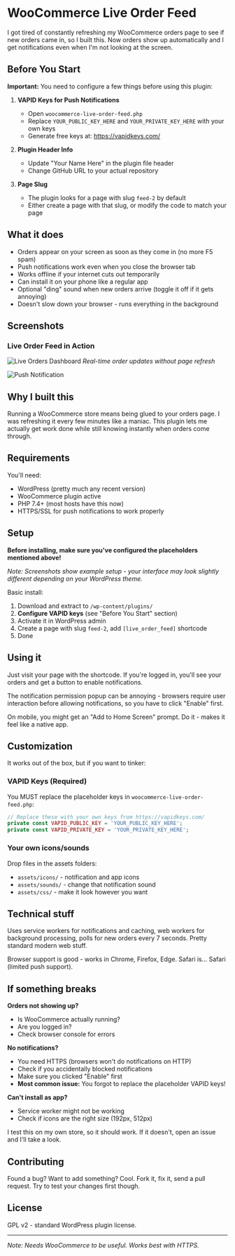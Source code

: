 # WooCommerce Live Order Feed

I got tired of constantly refreshing my WooCommerce orders page to see if new orders came in, so I built this. Now orders show up automatically and I get notifications even when I'm not looking at the screen.

## Before You Start

**Important:** You need to configure a few things before using this plugin:

1. **VAPID Keys for Push Notifications**
   - Open `woocommerce-live-order-feed.php`
   - Replace `YOUR_PUBLIC_KEY_HERE` and `YOUR_PRIVATE_KEY_HERE` with your own keys
   - Generate free keys at: https://vapidkeys.com/

2. **Plugin Header Info** 
   - Update "Your Name Here" in the plugin file header
   - Change GitHub URL to your actual repository

3. **Page Slug**
   - The plugin looks for a page with slug `feed-2` by default
   - Either create a page with that slug, or modify the code to match your page

## What it does

- Orders appear on your screen as soon as they come in (no more F5 spam)
- Push notifications work even when you close the browser tab
- Works offline if your internet cuts out temporarily  
- Can install it on your phone like a regular app
- Optional "ding" sound when new orders arrive (toggle it off if it gets annoying)
- Doesn't slow down your browser - runs everything in the background

## Screenshots

### Live Order Feed in Action
![Live Orders Dashboard](screenshots/screenshot_pc.png)
*Real-time order updates without page refresh*

![Push Notification](screenshots/screenshot_mobile.png)

## Why I built this

Running a WooCommerce store means being glued to your orders page. I was refreshing it every few minutes like a maniac. This plugin lets me actually get work done while still knowing instantly when orders come through.

## Requirements

You'll need:
- WordPress (pretty much any recent version)
- WooCommerce plugin active
- PHP 7.4+ (most hosts have this now)
- HTTPS/SSL for push notifications to work properly

## Setup

**Before installing, make sure you've configured the placeholders mentioned above!**

*Note: Screenshots show example setup - your interface may look slightly different depending on your WordPress theme.*

Basic install:
1. Download and extract to `/wp-content/plugins/`
2. **Configure VAPID keys** (see "Before You Start" section)
3. Activate it in WordPress admin
4. Create a page with slug `feed-2`, add `[live_order_feed]` shortcode
5. Done

## Using it

Just visit your page with the shortcode. If you're logged in, you'll see your orders and get a button to enable notifications. 

The notification permission popup can be annoying - browsers require user interaction before allowing notifications, so you have to click "Enable" first.

On mobile, you might get an "Add to Home Screen" prompt. Do it - makes it feel like a native app.

## Customization

It works out of the box, but if you want to tinker:

### VAPID Keys (Required)
You MUST replace the placeholder keys in `woocommerce-live-order-feed.php`:
```php
// Replace these with your own keys from https://vapidkeys.com/
private const VAPID_PUBLIC_KEY = 'YOUR_PUBLIC_KEY_HERE';
private const VAPID_PRIVATE_KEY = 'YOUR_PRIVATE_KEY_HERE';
```

### Your own icons/sounds
Drop files in the assets folders:
- `assets/icons/` - notification and app icons  
- `assets/sounds/` - change that notification sound
- `assets/css/` - make it look however you want

## Technical stuff

Uses service workers for notifications and caching, web workers for background processing, polls for new orders every 7 seconds. Pretty standard modern web stuff.

Browser support is good - works in Chrome, Firefox, Edge. Safari is... Safari (limited push support).

## If something breaks

**Orders not showing up?**
- Is WooCommerce actually running?
- Are you logged in?
- Check browser console for errors

**No notifications?**
- You need HTTPS (browsers won't do notifications on HTTP)
- Check if you accidentally blocked notifications
- Make sure you clicked "Enable" first
- **Most common issue:** You forgot to replace the placeholder VAPID keys!

**Can't install as app?**
- Service worker might not be working
- Check if icons are the right size (192px, 512px)

I test this on my own store, so it should work. If it doesn't, open an issue and I'll take a look.

## Contributing

Found a bug? Want to add something? Cool. Fork it, fix it, send a pull request. Try to test your changes first though.

## License

GPL v2 - standard WordPress plugin license.

---

*Note: Needs WooCommerce to be useful. Works best with HTTPS.*
